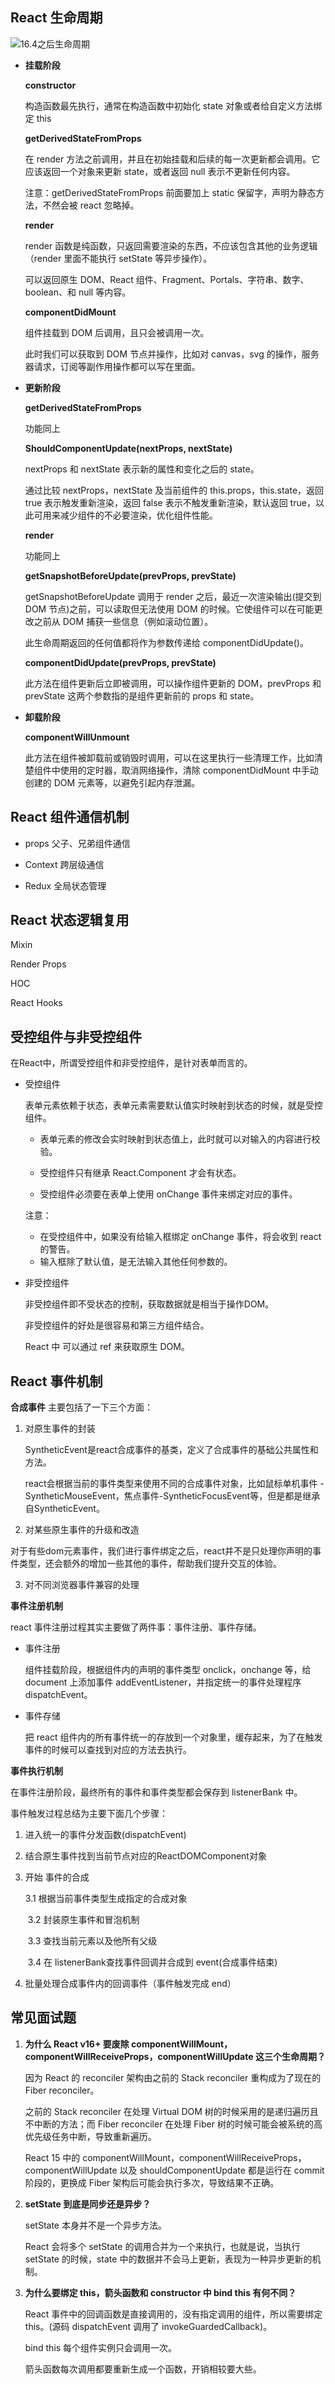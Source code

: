 ## React 生命周期
![16.4之后生命周期](https://upload-images.jianshu.io/upload_images/5287253-19b835e6e7802233.png?imageMogr2/auto-orient/strip|imageView2/2/w/1200/format/webp)

+ **挂载阶段**

    **constructor**

    构造函数最先执行，通常在构造函数中初始化 state 对象或者给自定义方法绑定 this

    **getDerivedStateFromProps**

    在 render 方法之前调用，并且在初始挂载和后续的每一次更新都会调用。它应该返回一个对象来更新 state，或者返回 null 表示不更新任何内容。

    注意：getDerivedStateFromProps 前面要加上 static 保留字，声明为静态方法，不然会被 react 忽略掉。

    **render**

    render 函数是纯函数，只返回需要渲染的东西，不应该包含其他的业务逻辑（render 里面不能执行 setState 等异步操作）。

    可以返回原生 DOM、React 组件、Fragment、Portals、字符串、数字、boolean、和 null 等内容。

    **componentDidMount**

    组件挂载到 DOM 后调用，且只会被调用一次。

    此时我们可以获取到 DOM 节点并操作，比如对 canvas，svg 的操作，服务器请求，订阅等副作用操作都可以写在里面。

+ **更新阶段**

    **getDerivedStateFromProps**

    功能同上

    **ShouldComponentUpdate(nextProps, nextState)**

    nextProps 和 nextState 表示新的属性和变化之后的 state。

    通过比较 nextProps，nextState 及当前组件的 this.props，this.state，返回 true 表示触发重新渲染，返回 false 表示不触发重新渲染，默认返回 true，以此可用来减少组件的不必要渲染，优化组件性能。

    **render**

    功能同上

    **getSnapshotBeforeUpdate(prevProps, prevState)**

    getSnapshotBeforeUpdate 调用于 render 之后，最近一次渲染输出(提交到 DOM 节点)之前，可以读取但无法使用 DOM 的时候。它使组件可以在可能更改之前从 DOM 捕获一些信息（例如滚动位置）。

    此生命周期返回的任何值都将作为参数传递给 componentDidUpdate()。

    **componentDidUpdate(prevProps, prevState)**

    此方法在组件更新后立即被调用，可以操作组件更新的 DOM，prevProps 和 prevState 这两个参数指的是组件更新前的 props 和 state。 

+ **卸载阶段**

    **componentWillUnmount**

    此方法在组件被卸载前或销毁时调用，可以在这里执行一些清理工作，比如清楚组件中使用的定时器，取消网络操作，清除 componentDidMount 中手动创建的 DOM 元素等，以避免引起内存泄漏。


## React 组件通信机制
+ props 父子、兄弟组件通信

+ Context 跨层级通信

+ Redux 全局状态管理


## React 状态逻辑复用
Mixin

Render Props

HOC

React Hooks


## 受控组件与非受控组件

在React中，所谓受控组件和非受控组件，是针对表单而言的。

+ 受控组件

    表单元素依赖于状态，表单元素需要默认值实时映射到状态的时候，就是受控组件。

    + 表单元素的修改会实时映射到状态值上，此时就可以对输入的内容进行校验。

    + 受控组件只有继承 React.Component 才会有状态。

    + 受控组件必须要在表单上使用 onChange 事件来绑定对应的事件。

    注意：

    + 在受控组件中，如果没有给输入框绑定 onChange 事件，将会收到 react 的警告。
    + 输入框除了默认值，是无法输入其他任何参数的。

+ 非受控组件

    非受控组件即不受状态的控制，获取数据就是相当于操作DOM。

    非受控组件的好处是很容易和第三方组件结合。

    React 中 可以通过 ref 来获取原生 DOM。

## React 事件机制

**合成事件**
主要包括了一下三个方面：

1. 对原生事件的封装

   SyntheticEvent是react合成事件的基类，定义了合成事件的基础公共属性和方法。

   react会根据当前的事件类型来使用不同的合成事件对象，比如鼠标单机事件 - SyntheticMouseEvent，焦点事件-SyntheticFocusEvent等，但是都是继承自SyntheticEvent。

2. 对某些原生事件的升级和改造

  对于有些dom元素事件，我们进行事件绑定之后，react并不是只处理你声明的事件类型，还会额外的增加一些其他的事件，帮助我们提升交互的体验。


3. 对不同浏览器事件兼容的处理

**事件注册机制**

react 事件注册过程其实主要做了两件事：事件注册、事件存储。

+ 事件注册

  组件挂载阶段，根据组件内的声明的事件类型 onclick，onchange 等，给 document 上添加事件 addEventListener，并指定统一的事件处理程序 dispatchEvent。

+ 事件存储

  把 react 组件内的所有事件统一的存放到一个对象里，缓存起来，为了在触发事件的时候可以查找到对应的方法去执行。

**事件执行机制**

在事件注册阶段，最终所有的事件和事件类型都会保存到 listenerBank 中。

事件触发过程总结为主要下面几个步骤：

1. 进入统一的事件分发函数(dispatchEvent)

2. 结合原生事件找到当前节点对应的ReactDOMComponent对象

3. 开始 事件的合成

      3.1 根据当前事件类型生成指定的合成对象

   ​	3.2 封装原生事件和冒泡机制

   ​	3.3 查找当前元素以及他所有父级

   ​	3.4 在 listenerBank查找事件回调并合成到 event(合成事件结束)

4. 批量处理合成事件内的回调事件（事件触发完成 end）




## 常见面试题
1. **为什么 React v16+ 要废除 componentWillMount，componentWillReceiveProps，componentWillUpdate 这三个生命周期？**

    因为 React 的 reconciler 架构由之前的 Stack reconciler 重构成为了现在的 Fiber reconciler。

    之前的 Stack reconciler 在处理 Virtual DOM 树的时候采用的是递归遍历且不中断的方法；而 Fiber reconciler 在处理 Fiber 树的时候可能会被系统的高优先级任务中断，导致重新遍历。

    React 15 中的 componentWillMount，componentWillReceiveProps，componentWillUpdate 以及 shouldComponentUpdate 都是运行在 commit 阶段的，更换成 Fiber 架构后可能会执行多次，导致结果不正确。

2. **setState 到底是同步还是异步？**

    setState 本身并不是一个异步方法。

    React 会将多个 setState 的调用合并为一个来执行，也就是说，当执行 setState 的时候，state 中的数据并不会马上更新，表现为一种异步更新的机制。

3. **为什么要绑定 this，箭头函数和 constructor 中 bind this 有何不同？**

    React 事件中的回调函数是直接调用的，没有指定调用的组件，所以需要绑定 this。(源码 dispatchEvent 调用了 invokeGuardedCallback)。

    bind this 每个组件实例只会调用一次。

    箭头函数每次调用都要重新生成一个函数，开销相较要大些。